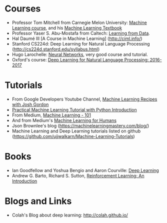 # Courses
- Professor Tom Mitchell from Carnegie Melon University: [Machine Learning course](http://www.cs.cmu.edu/~tom/10701_sp11/), 
and his [Machine Learning Textbook](http://www.cs.cmu.edu/afs/cs.cmu.edu/user/mitchell/ftp/mlbook.html)
- Professor Yaser S. Abu-Mostafa from Caltech: [Learning from Data](https://work.caltech.edu/telecourse.html).
- Hal Daumé III [A Course in Machine Learning] (http://ciml.info/)
- Stanford CS224d: Deep Learning for Natural Language Processing (http://cs224d.stanford.edu/syllabus.html)
- Hugo Larochelle: [Neural Networks](http://info.usherbrooke.ca/hlarochelle/neural_networks/content.html), very good course and tutorial.
- Oxford's course: [Deep Learning for Natural Language Processing:  2016-2017](http://www.cs.ox.ac.uk/teaching/courses/2016-2017/dl/)

# Tutorials
- From Google Developers Youtube Channel, 
[Machine Learning Recipes with Josh Gordon](https://www.youtube.com/playlist?list=PLOU2XLYxmsIIuiBfYad6rFYQU_jL2ryal)
- [Practical Machine Learning Tutorial with Python Introduction](https://pythonprogramming.net/machine-learning-tutorial-python-introduction/)
- From Medium, [Machine Learning - 101](https://medium.com/machine-learning-101)
- And from Medium's [Machine Learning for Humans](https://medium.com/machine-learning-for-humans)
- Json Brownlee's blog (https://machinelearningmastery.com/blog/)
- Machine Learning and Deep Learning tutorials listed on github (https://github.com/ujjwalkarn/Machine-Learning-Tutorials)

# Books
- Ian Goodfellow and Yoshua Bengio and Aaron Courville: [Deep Learning](http://www.deeplearningbook.org/)
- Andrew G. Barto, Richard S. Sutton, [Reinforcement Learning: An Introduction](https://mitpress.mit.edu/books/reinforcement-learning)

# Blogs and Links
- Colah's Blog about deep learning: 
http://colah.github.io/
